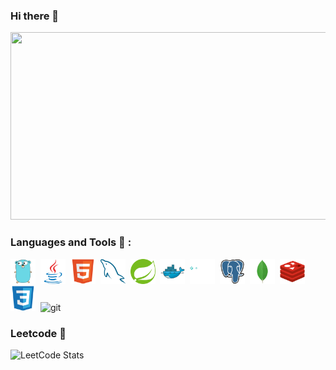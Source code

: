 ### Hi there 👋

<!--
**ekovv/ekovv** is a ✨ _special_ ✨ repository because its `README.md` (this file) appears on your GitHub profile.

Here are some ideas to get you started:

- 🔭 I’m currently working on ...
- 🌱 I’m currently learning ...
- 👯 I’m looking to collaborate on ...
- 🤔 I’m looking for help with ...
- 💬 Ask me about ...
- 📫 How to reach me: ...
- 😄 Pronouns: ...
- ⚡ Fun fact: ...
-->

<div align="center">
  <img src="https://media.giphy.com/media/JqmupuTVZYaQX5s094/giphy.gif" width="600" height="300"/>
</div>

### Languages and Tools 💎 :

<div>
  <img src="https://github.com/devicons/devicon/blob/master/icons/go/go-original.svg" title="go" alt="go" width="40" height="40"/>&nbsp;
  <img src="https://github.com/devicons/devicon/blob/master/icons/java/java-original.svg" title="java" alt="java" width="40" height="40"/>&nbsp;
  <img src="https://github.com/devicons/devicon/blob/master/icons/html5/html5-original.svg" title="html" alt="html" width="40" height="40"/>&nbsp;
  <img src="https://github.com/devicons/devicon/blob/master/icons/mysql/mysql-original.svg" title="mysql" alt="mysql" width="40" height="40"/>&nbsp;
  <img src="https://github.com/devicons/devicon/blob/master/icons/spring/spring-original.svg" title="spring" alt="spring" width="40" height="40"/>&nbsp;
  <img src="https://github.com/devicons/devicon/blob/master/icons/docker/docker-original.svg" title="docker" alt="docker" width="40" height="40"/>&nbsp;
  <img src="https://github.com/devicons/devicon/blob/master/icons/grpc/grpc-original.svg" title="grpc" alt=grpc" width="40" height="40"/>&nbsp;
  <img src="https://github.com/devicons/devicon/blob/master/icons/postgresql/postgresql-original.svg" title="postgresql" alt="postgresql" width="40" height="40"/>&nbsp;
  <img src="https://github.com/devicons/devicon/blob/master/icons/mongodb/mongodb-original.svg" title="mongodb" alt="mongodb" width="40" height="40"/>&nbsp;
  <img src="https://github.com/devicons/devicon/blob/master/icons/redis/redis-original.svg" title="redis" alt="redis" width="40" height="40"/>&nbsp;
  <img src="https://github.com/devicons/devicon/blob/master/icons/css3/css3-original.svg" title="css" alt="css" width="40" height="40"/>&nbsp;
  <img src="https://github.com/simple-icons/simple-icons/blob/develop/icons/git.svg" title="git" alt="git" width="40" height="40"/>&nbsp;

</div>

### Leetcode 🔨

![LeetCode Stats](https://leetcard.jacoblin.cool/ekov?theme=dark&font=Julee)
